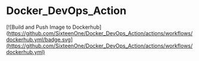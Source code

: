 # Docker_DevOps_Action

[![Build and Push Image to Dockerhub](https://github.com/SixteenOne/Docker_DevOps_Action/actions/workflows/dockerhub.yml/badge.svg](https://github.com/SixteenOne/Docker_DevOps_Action/actions/workflows/dockerhub.yml)
